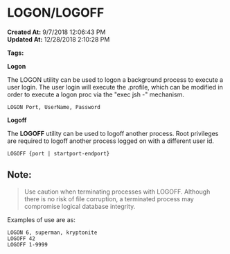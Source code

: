 # LOGON/LOGOFF

**Created At:** 9/7/2018 12:06:43 PM  
**Updated At:** 12/28/2018 2:10:28 PM  

**Tags:**
<badge text='utility' vertical='middle' />
<badge text='logon/logoff' vertical='middle' />
<badge text='logoff' vertical='middle' />
<badge text='logon' vertical='middle' />

**Logon**

The LOGON utility can be used to logon a background process to execute a user login. The user login will execute the .profile, which can be modified in order to execute a logon proc via the "exec jsh -" mechanism.

```
LOGON Port, UserName, Password
```



**Logoff**

The **LOGOFF** utility can be used to logoff another process. Root privileges are required to logoff another process logged on with a different user id.

```
LOGOFF {port | startport-endport}
```



## Note: 


> Use caution when terminating processes with LOGOFF. Although there is no risk of file corruption, a terminated process may compromise logical database integrity.




Examples of use are as:

```
LOGON 6, superman, kryptonite
LOGOFF 42
LOGOFF 1-9999
```
